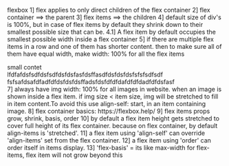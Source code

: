 flexbox
1] flex applies to only direct children of the flex container
2] flex container ==> the parent
3] flex items ==> the children
4] default size of div's is 100%, but in case of flex items by default they shrink down to their smallest possible size that can be. 
4.1] A flex item by default occupies the smallest possible width inside a flex container
5] if there are multiple flex items in a row and one of them has shorter content. then to make sure all of 
them have equal width, make width: 100% for all the flex items
<div flex-container direction-row>
<div flex-column width-100>small contet</div>
<div flex-column width-100>lfdfafdsfsdfdsfsdfdsfdsfasfdsffasdfdsfdsfdsfsfsfsdfsdf</div>
<div flex-column width-100>fsfsafdsafdfadfdfdsfdsfdsffadsfdsfdfdfdafdfdfdadfdfdsfasf</div>
</div> 
7] always have img width: 100% for all images in website.
   when an image is shown inside a flex item. if img size < item size, img will be stretched to fill in item content.To avoid this use align-self: start, in an item containing image.
8] flex container basics: https://flexbox.help/
9] flex items props
grow, shrink, basis, order
10] by default a flex item height gets stretched to cover full height of its flex container.
because on flex container, by default align-items is 'stretched'.
11] a flex item using 'align-self' can override 'align-items' set from the flex container.
12] a flex item using 'order' can order itself in items display.
13] 'flex-basis' = its like max-width for flex-items, flex item will not grow beyond this